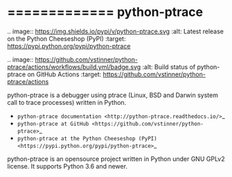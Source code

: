 =============
python-ptrace
=============

.. image:: https://img.shields.io/pypi/v/python-ptrace.svg
   :alt: Latest release on the Python Cheeseshop (PyPI)
   :target: https://pypi.python.org/pypi/python-ptrace

.. image:: https://github.com/vstinner/python-ptrace/actions/workflows/build.yml/badge.svg
   :alt: Build status of python-ptrace on GitHub Actions
   :target: https://github.com/vstinner/python-ptrace/actions

python-ptrace is a debugger using ptrace (Linux, BSD and Darwin system call to
trace processes) written in Python.

* `python-ptrace documentation
  <http://python-ptrace.readthedocs.io/>`_
* `python-ptrace at GitHub
  <https://github.com/vstinner/python-ptrace>`_
* `python-ptrace at the Python Cheeseshop (PyPI)
  <https://pypi.python.org/pypi/python-ptrace>`_

python-ptrace is an opensource project written in Python under GNU GPLv2
license. It supports Python 3.6 and newer.
